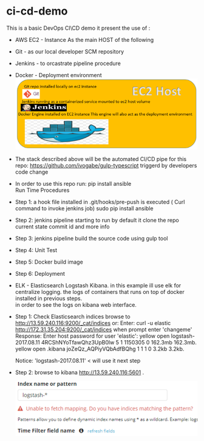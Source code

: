 # ci-cd-demo
This is a basic DevOps CI\CD demo
it present the use of :
- AWS EC2 - Instance As the main HOST of the following  
- Git - as our local developer SCM repository
- Jenkins - to orcastrate pipeline procedure
- Docker - Deployment environment
![Alt text](https://github.com/BoazHalter/ci-cd-demo/blob/master/CI-CD-infrastucture-architecture5.PNG "Arcitecture Overview:")

- The stack described above will be the automated CI/CD pipe for this repo:
  https://github.com/ivogabe/gulp-typescript
  triggerd by developers code change
- In order to use this repo run: pip install ansible  
Run Time Procedures
- Step 1:
    a hook file installed in .git/hooks/pre-push is executed ( Curl command to invoke jenkins job)
    sudo pip install ansible
- Step 2:
    jenkins pipeline starting to run by default it clone the repo current state commit id and more info
- Step 3:
    jenkins pipeline build the source code using gulp tool
- Step 4:
    Unit Test 
- Step 5:
    Docker build image
- Step 6:
    Deployment

- ELK - Elasticsearch Logstash Kibana.
  in this example ill use elk for centralize logging. 
  the logs of containers that runs on top of docker installed in previous steps.  
  in order to see the logs on kibana web interface.
- Step 1:
  Check Elasticsearch indices browse to http://13.59.240.116:9200/_cat/indices
  or:
  Enter:
    curl -u elastic http://172.31.35.204:9200/_cat/indices when prompt enter 'changeme'
  Response:
    Enter host password for user 'elastic':
    yellow open logstash-2017.08.11 4RCShNYoTfawQhz3UpB0lw 5 1 1150305 0 162.3mb 162.3mb.
    yellow open .kibana             joZeQz_AQPiyVQbAdfBQhg 1 1       1 0   3.2kb   3.2kb.
    
	Notice: 'logstash-2017.08.11' < will use it next step 
- Step 2:
  browse to kibana http://13.59.240.116:5601 . 
   
  ![Alt text](https://github.com/BoazHalter/ci-cd-demo/blob/master/kibanaIndex.PNG )
 
   
